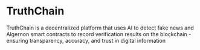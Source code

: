 # TruthChain
TruthChain is a decentralized platform that uses AI to detect fake news and Algernon smart contracts to record verification results on the blockchain - ensuring transparency, accuracy, and trust in digital information
